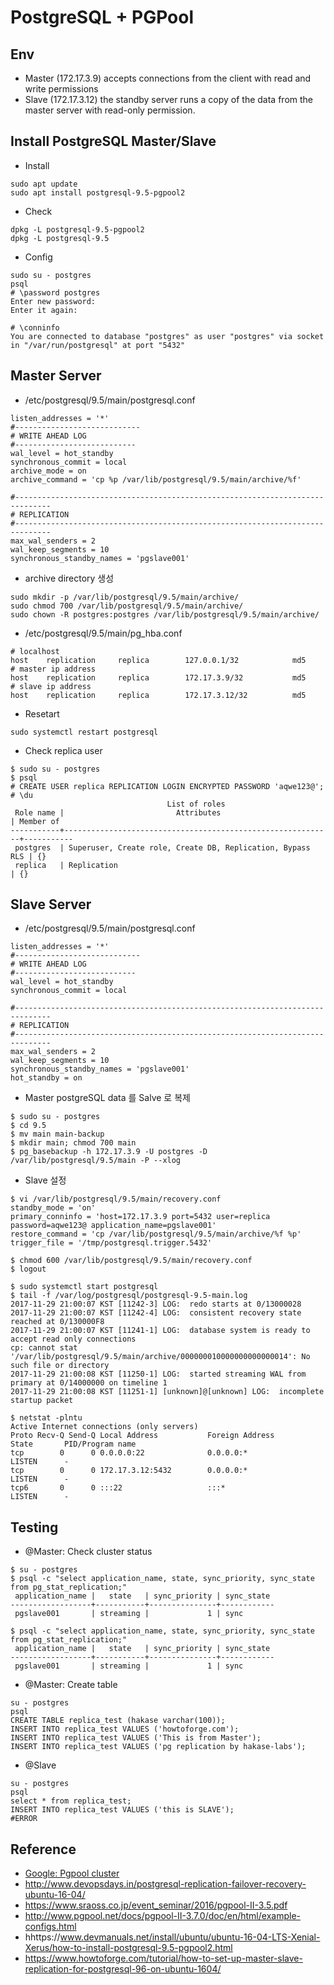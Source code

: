 # PostgreSQL + PGPool

## Env
- Master (172.17.3.9) accepts connections from the client with read and write permissions
- Slave (172.17.3.12) the standby server runs a copy of the data from the master server with read-only permission.

## Install PostgreSQL Master/Slave
- Install
```
sudo apt update
sudo apt install postgresql-9.5-pgpool2
```
- Check
```
dpkg -L postgresql-9.5-pgpool2
dpkg -L postgresql-9.5
```
- Config
```
sudo su - postgres
psql
# \password postgres
Enter new password:
Enter it again:

# \conninfo
You are connected to database "postgres" as user "postgres" via socket in "/var/run/postgresql" at port "5432"
```

## Master Server
- /etc/postgresql/9.5/main/postgresql.conf
```
listen_addresses = '*'
#----------------------------
# WRITE AHEAD LOG
#---------------------------
wal_level = hot_standby
synchronous_commit = local
archive_mode = on
archive_command = 'cp %p /var/lib/postgresql/9.5/main/archive/%f'

#------------------------------------------------------------------------------
# REPLICATION
#------------------------------------------------------------------------------
max_wal_senders = 2
wal_keep_segments = 10
synchronous_standby_names = 'pgslave001'
```
-  archive directory 생성
```
sudo mkdir -p /var/lib/postgresql/9.5/main/archive/
sudo chmod 700 /var/lib/postgresql/9.5/main/archive/
sudo chown -R postgres:postgres /var/lib/postgresql/9.5/main/archive/
```
- /etc/postgresql/9.5/main/pg_hba.conf
```
# localhost
host    replication     replica        127.0.0.1/32            md5
# master ip address
host    replication     replica        172.17.3.9/32           md5
# slave ip address
host    replication     replica        172.17.3.12/32          md5
```

- Resetart
```
sudo systemctl restart postgresql
```

- Check replica user
```
$ sudo su - postgres
$ psql
# CREATE USER replica REPLICATION LOGIN ENCRYPTED PASSWORD 'aqwe123@';
# \du
                                   List of roles
 Role name |                         Attributes                         | Member of
-----------+------------------------------------------------------------+-----------
 postgres  | Superuser, Create role, Create DB, Replication, Bypass RLS | {}
 replica   | Replication                                                | {}
```

## Slave Server

- /etc/postgresql/9.5/main/postgresql.conf
```
listen_addresses = '*'
#----------------------------
# WRITE AHEAD LOG
#---------------------------
wal_level = hot_standby
synchronous_commit = local

#------------------------------------------------------------------------------
# REPLICATION
#------------------------------------------------------------------------------
max_wal_senders = 2
wal_keep_segments = 10
synchronous_standby_names = 'pgslave001'
hot_standby = on
```

- Master postgreSQL data 를 Salve 로 복제 
```
$ sudo su - postgres
$ cd 9.5
$ mv main main-backup
$ mkdir main; chmod 700 main
$ pg_basebackup -h 172.17.3.9 -U postgres -D /var/lib/postgresql/9.5/main -P --xlog
```
- Slave 설정
```
$ vi /var/lib/postgresql/9.5/main/recovery.conf
standby_mode = 'on'
primary_conninfo = 'host=172.17.3.9 port=5432 user=replica password=aqwe123@ application_name=pgslave001'
restore_command = 'cp /var/lib/postgresql/9.5/main/archive/%f %p'
trigger_file = '/tmp/postgresql.trigger.5432'

$ chmod 600 /var/lib/postgresql/9.5/main/recovery.conf
$ logout

$ sudo systemctl start postgresql
$ tail -f /var/log/postgresql/postgresql-9.5-main.log
2017-11-29 21:00:07 KST [11242-3] LOG:  redo starts at 0/13000028
2017-11-29 21:00:07 KST [11242-4] LOG:  consistent recovery state reached at 0/130000F8
2017-11-29 21:00:07 KST [11241-1] LOG:  database system is ready to accept read only connections
cp: cannot stat '/var/lib/postgresql/9.5/main/archive/000000010000000000000014': No such file or directory
2017-11-29 21:00:08 KST [11250-1] LOG:  started streaming WAL from primary at 0/14000000 on timeline 1
2017-11-29 21:00:08 KST [11251-1] [unknown]@[unknown] LOG:  incomplete startup packet

$ netstat -plntu
Active Internet connections (only servers)
Proto Recv-Q Send-Q Local Address           Foreign Address         State       PID/Program name
tcp        0      0 0.0.0.0:22              0.0.0.0:*               LISTEN      -
tcp        0      0 172.17.3.12:5432        0.0.0.0:*               LISTEN      -
tcp6       0      0 :::22                   :::*                    LISTEN      -
```


## Testing
- @Master: Check cluster status
```
$ su - postgres
$ psql -c "select application_name, state, sync_priority, sync_state from pg_stat_replication;"
 application_name |   state   | sync_priority | sync_state
------------------+-----------+---------------+------------
 pgslave001       | streaming |             1 | sync

$ psql -c "select application_name, state, sync_priority, sync_state from pg_stat_replication;"
 application_name |   state   | sync_priority | sync_state
------------------+-----------+---------------+------------
 pgslave001       | streaming |             1 | sync
```

- @Master: Create table 
```
su - postgres
psql
CREATE TABLE replica_test (hakase varchar(100));
INSERT INTO replica_test VALUES ('howtoforge.com');
INSERT INTO replica_test VALUES ('This is from Master');
INSERT INTO replica_test VALUES ('pg replication by hakase-labs');
```
- @Slave
```
su - postgres
psql
select * from replica_test;
INSERT INTO replica_test VALUES ('this is SLAVE');
#ERROR
```

## Reference
- [Google: Pgpool cluster](https://www.google.co.kr/search?q=pgtool+cluster&oq=pgtool+cluster&aqs=chrome..69i57j0l5.8079j0j7&sourceid=chrome&ie=UTF-8)
- http://www.devopsdays.in/postgresql-replication-failover-recovery-ubuntu-16-04/
- https://www.sraoss.co.jp/event_seminar/2016/pgpool-II-3.5.pdf
- http://www.pgpool.net/docs/pgpool-II-3.7.0/doc/en/html/example-configs.html
- hhttps://www.devmanuals.net/install/ubuntu/ubuntu-16-04-LTS-Xenial-Xerus/how-to-install-postgresql-9.5-pgpool2.html
- https://www.howtoforge.com/tutorial/how-to-set-up-master-slave-replication-for-postgresql-96-on-ubuntu-1604/
